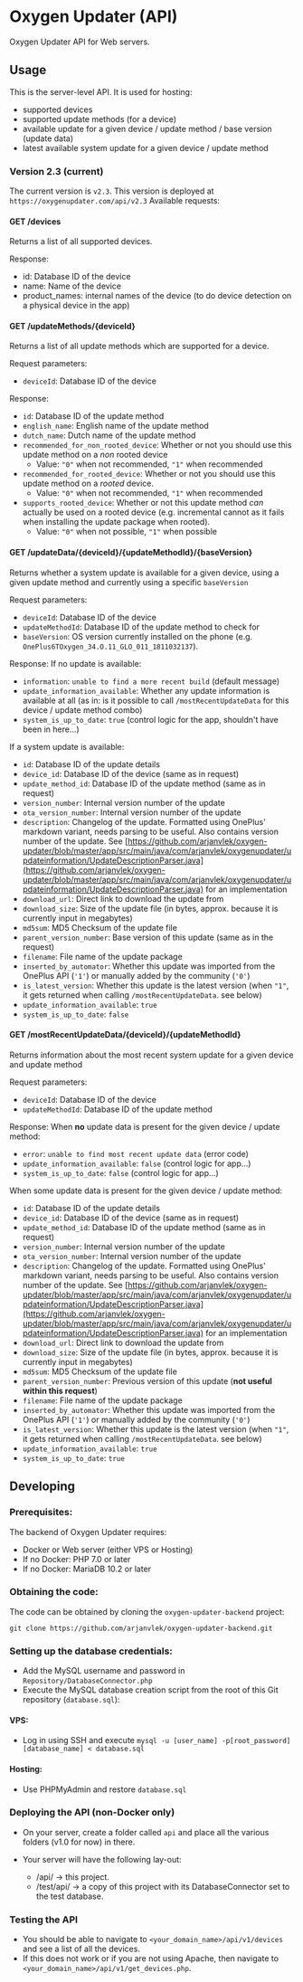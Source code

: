 # Oxygen Updater (API)
Oxygen Updater API for Web servers.

## Usage
This is the server-level API. It is used for hosting:
- supported devices
- supported update methods (for a device)
- available update for a given device / update method / base version (update data)
- latest available system update for a given device / update method

### Version 2.3 (current)
The current version is `v2.3`. This version is deployed at `https://oxygenupdater.com/api/v2.3`
Available requests:

#### GET /devices
Returns a list of all supported devices.

Response: <Array of>
  - id: Database ID of the device
  - name: Name of the device
  - product_names: internal names of the device (to do device detection on a physical device in the app)

#### GET /updateMethods/{deviceId}
Returns a list of all update methods which are supported for a device.

Request parameters: 
  - `deviceId`: Database ID of the device

Response: <Array of>
  - `id`: Database ID of the update method
  - `english_name`: English name of the update method
  - `dutch_name`: Dutch name of the update method
  - `recommended_for_non_rooted_device`: Whether or not you should use this update method on a *non* rooted device
    - Value: `"0"` when not recommended, `"1"` when recommended
  - `recommended_for_rooted_device`: Whether or not you should use this update method on a *rooted* device. 
    - Value: `"0"` when not recommended, `"1"` when recommended
  - `supports_rooted_device`: Whether or not this update method *can* actually be used on a rooted device (e.g. incremental cannot as it fails when installing the update package when rooted). 
    - Value: `"0"` when not possible, `"1"` when possible
    
    
#### GET /updateData/{deviceId}/{updateMethodId}/{baseVersion}
Returns whether a system update is available for a given device, using a given update method and currently using a specific `baseVersion`

Request parameters: 
  - `deviceId`: Database ID of the device
  - `updateMethodId`: Database ID of the update method to check for
  - `baseVersion`: OS version currently installed on the phone (e.g. `OnePlus6TOxygen_34.O.11_GLO_011_1811032137`).
  
Response:
If no update is available: 
  - `information`: `unable to find a more recent build` (default message)
  - `update_information_available`: Whether any update information is available at all (as in: is it possible to call `/mostRecentUpdateData` for this device / update method combo)
  - `system_is_up_to_date`: `true` (control logic for the app, shouldn't have been in here...)
  
  
If a system update is available:  
  - `id`: Database ID of the update details
  - `device_id`: Database ID of the device (same as in request)
  - `update_method_id`: Database ID of the update method (same as in request)
  - `version_number`: Internal version number of the update
  - `ota_version_number`: Internal version number of the update 
  - `description`: Changelog of the update. Formatted using OnePlus' markdown variant, needs parsing to be useful. Also contains version number of the update. See [https://github.com/arjanvlek/oxygen-updater/blob/master/app/src/main/java/com/arjanvlek/oxygenupdater/updateinformation/UpdateDescriptionParser.java](https://github.com/arjanvlek/oxygen-updater/blob/master/app/src/main/java/com/arjanvlek/oxygenupdater/updateinformation/UpdateDescriptionParser.java) for an implementation
  - `download_url`: Direct link to download the update from
  - `download_size`: Size of the update file (in bytes, approx. because it is currently input in megabytes)
  - `md5sum`: MD5 Checksum of the update file
  - `parent_version_number`: Base version of this update (same as in the request)
  - `filename`: File name of the update package
  - `inserted_by_automator`: Whether this update was imported from the OnePlus API (`'1'`) or manually added by the community (`'0'`)
  - `is_latest_version`: Whether this update is the latest version (when `"1"`, it gets returned when calling `/mostRecentUpdateData`. see below)
  - `update_information_available`: `true`
  - `system_is_up_to_date`: `false`
  

#### GET /mostRecentUpdateData/{deviceId}/{updateMethodId}
Returns information about the most recent system update for a given device and update method

Request parameters: 
  - `deviceId`: Database ID of the device
  - `updateMethodId`: Database ID of the update method
  
Response:
When **no** update data is present for the given device / update method:
  - `error`: `unable to find most recent update data` (error code)
  - `update_information_available`: `false` (control logic for app...)
  - `system_is_up_to_date`: `false` (control logic for app...)

When some update data is present for the given device / update method:
  - `id`: Database ID of the update details
  - `device_id`: Database ID of the device (same as in request)
  - `update_method_id`: Database ID of the update method (same as in request)
  - `version_number`: Internal version number of the update
  - `ota_version_number`: Internal version number of the update 
  - `description`: Changelog of the update. Formatted using OnePlus' markdown variant, needs parsing to be useful. Also contains version number of the update. See [https://github.com/arjanvlek/oxygen-updater/blob/master/app/src/main/java/com/arjanvlek/oxygenupdater/updateinformation/UpdateDescriptionParser.java](https://github.com/arjanvlek/oxygen-updater/blob/master/app/src/main/java/com/arjanvlek/oxygenupdater/updateinformation/UpdateDescriptionParser.java) for an implementation
  - `download_url`: Direct link to download the update from
  - `download_size`: Size of the update file (in bytes, approx. because it is currently input in megabytes)
  - `md5sum`: MD5 Checksum of the update file
  - `parent_version_number`: Previous version of this update (**not useful within this request**)
  - `filename`: File name of the update package
  - `inserted_by_automator`: Whether this update was imported from the OnePlus API (`'1'`) or manually added by the community (`'0'`)
  - `is_latest_version`: Whether this update is the latest version (when `"1"`, it gets returned when calling `/mostRecentUpdateData`. see below)
  - `update_information_available`: `true`
  - `system_is_up_to_date`: `true`
  
## Developing

### Prerequisites:
The backend of Oxygen Updater requires:
- Docker or Web server (either VPS or Hosting)
- If no Docker: PHP 7.0 or later
- If no Docker: MariaDB 10.2 or later

### Obtaining the code:
The code can be obtained by cloning the `oxygen-updater-backend` project:
```
git clone https://github.com/arjanvlek/oxygen-updater-backend.git
```

### Setting up the database credentials:
- Add the MySQL username and password in `Repository/DatabaseConnector.php` 
- Execute the MySQL database creation script from the root of this Git repository (`database.sql`):

#### VPS:
- Log in using SSH and execute `mysql -u [user_name] -p[root_password] [database_name] < database.sql`

#### Hosting:
- Use PHPMyAdmin and restore `database.sql`

### Deploying the API (non-Docker only)
- On your server, create a folder called `api` and place all the various folders (v1.0 for now) in there.

- Your server will have the following lay-out:
    - /api/ -> this project.
    - /test/api/ -> a copy of this project with its DatabaseConnector set to the test database.

### Testing the API
- You should be able to navigate to `<your_domain_name>/api/v1/devices` and see a list of all the devices.
- If this does not work or if you are not using Apache, then navigate to `<your_domain_name>/api/v1/get_devices.php`.

